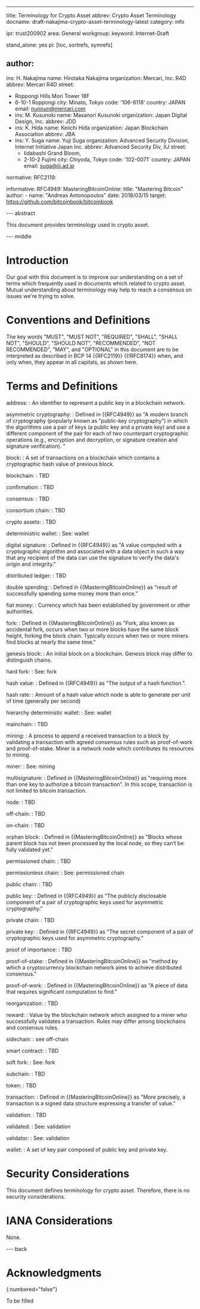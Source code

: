 ---
title: Terminology for Crypto Asset
abbrev: Crypto Asset Terminology
docname: draft-nakajima-crypto-asset-terminology-latest
category: info

ipr: trust200902
area: General
workgroup:
keyword: Internet-Draft

stand_alone: yes
pi: [toc, sortrefs, symrefs]

author:
-
   ins: H. Nakajima
   name: Hirotaka Nakajima
   organization: Mercari, Inc. R4D
   abbrev: Mercari R4D
   street:
   - Roppongi Hills Mori Tower 18F
   - 6-10-1 Roppongi
   city: Minato, Tokyo
   code: '106-6118'
   country: JAPAN
   email: nunnun@mercari.com
-
   ins: M. Kusunoki
   name: Masanori Kusunoki
   organization: Japan Digital Design, Inc.
   abbrev: JDD
-
   ins: K. Hida
   name: Keiichi Hida
   organization: Japan Blockchain Association
   abbrev: JBA
-
  ins: Y. Suga
  name: Yuji Suga
  organization: Advanced Security Division, Internet Initiative Japan Inc.
  abbrev: Advanced Security Div, IIJ
  street:
  - Iidabashi Grand Bloom,
  - 2-10-2 Fujimi
  city: Chiyoda, Tokyo
  code: '102-0071'
  country: JAPAN
  email: suga@iij.ad.jp

normative:
  RFC2119:

informative:
  RFC4949:
  MasteringBitcoinOnline:
    title: "Mastering Bitcoin"
    author:
    - name: "Andreas Antonopoulos"
    date: 2018/03/15
    target: https://github.com/bitcoinbook/bitcoinbook

--- abstract

This document provides terminology used in crypto asset.

--- middle

# Introduction

Our goal with this document is to improve our understanding on a set of terms which frequently used in documents which related to crypto asset.
Mutual understanding about terminology may help to reach a consensus on issues we're trying to solve.

# Conventions and Definitions

The key words "MUST", "MUST NOT", "REQUIRED", "SHALL", "SHALL NOT", "SHOULD",
"SHOULD NOT", "RECOMMENDED", "NOT RECOMMENDED", "MAY", and "OPTIONAL" in this
document are to be interpreted as described in BCP 14 {{RFC2119}} {{!RFC8174}}
when, and only when, they appear in all capitals, as shown here.

# Terms and Definitions

address:
: An identifier to represent a public key in a blockchain network.

asymmetric cryptography:
: Defined in {{RFC4949}} as "A modern branch of cryptography (popularly known as
  "public-key cryptography") in which the algorithms use a pair of keys (a
    public key and a private key) and use a different component of the pair
    for each of two counterpart cryptographic operations
    (e.g., encryption and decryption, or signature creation and signature verification). "

block:
: A set of transactions on a blockchain which contains a cryptographic hash value of previous block.

blockchain:
: TBD
<!-- : One of a method of distributed ledgers which confirms  -->

confirmation:
: TBD

consensus:
: TBD

consortium chain:
: TBD

crypto assets:
: TBD

deterministric wallet:
: See: wallet

digital signature:
: Defined in {{RFC4949}} as "A value computed with a cryptographic algorithm and
associated with a data object in such a way that any recipient of
the data can use the signature to verify the data's origin and
integrity."

distributed ledger:
: TBD

double spending:
: Defined in {{MasteringBitcoinOnline}} as "result of successfully spending some money more than once."

fiat money:
: Currency which has been established by government or other authorities.

fork:
: Defined in {{MasteringBitcoinOnline}} as "Fork, also known as accidental fork, occurs when two or more blocks have the same block height, forking the block chain. Typically occurs when two or more miners find blocks at nearly the same time."

genesis block:
: An initial block on a blockchain. Genesis block may differ to distinguish chains.

hard fork:
: See: fork

hash value:
: Defined in {{RFC4949}} as "The output of a hash function.".

hash rate:
: Amount of a hash value which node is able to generate per unit of time (generally per second)

hierarchy deterministic wallet:
: See: wallet

mainchain:
: TBD

mining:
: A process to append a received transaction to a block by validating a transaction with agreed consensus rules such as proof-of-work and proof-of-stake. Miner is a network node which contributes its resources to mining.

miner:
: See: mining

multisignature:
: Defined in {{MasteringBitcoinOnline}} as "requiring more than one key to authorize a bitcoin transaction". In this scope, transaction is not limited to bitcoin transaction.

node:
: TBD

off-chain:
: TBD

on-chain:
: TBD

orphan block:
: Defined in {{MasteringBitcoinOnline}} as "Blocks whose parent block has not been processed by the local node, so they can’t be fully validated yet."

permissioned chain:
: TBD

permissionless chain:
: See: permissioned chain

public chain:
: TBD

public key:
: Defined in {{RFC4949}} as "The publicly disclosable component of a pair of
      cryptographic keys used for asymmetric cryptography."

private chain:
: TBD

private key:
: Defined in {{RFC4949}} as "The secret component of a pair of cryptographic keys used
      for asymmetric cryptography."

proof of importance:
: TBD

proof-of-stake:
: Defined in {{MasteringBitcoinOnline}} as "method by which a cryptocurrency blockchain network aims to achieve distributed consensus."

proof-of-work:
: Defined in {{MasteringBitcoinOnline}} as "A piece of data that requires significant computation to find."

reorganization:
: TBD

reward:
: Value by the blockchain network which assigned to a miner who successfully validates a transaction. Rules may differ among blockchains and consensus rules.

sidechain:
: see off-chain

smart contract:
: TBD

soft fork:
: See: fork

subchain:
: TBD

token:
: TBD

transaction:
: Defined in {{MasteringBitcoinOnline}} as "More precisely, a transaction is a signed data structure expressing a transfer of value."

validation:
: TBD

validated:
: See: validation

validator:
: See: validation

wallet:
: A set of key pair composed of public key and private key.

# Security Considerations

This document defines terminology for crypto asset. Therefore, there is no security considerations.

# IANA Considerations

None.

--- back

# Acknowledgments
{:numbered="false"}

To be filled
